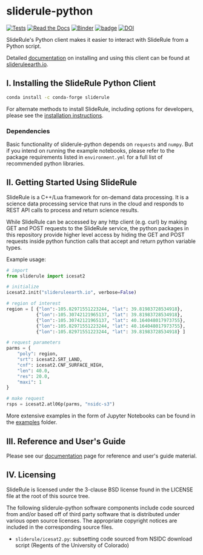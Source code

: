 # sliderule-python
[![Tests](https://github.com/ICESat2-SlideRule/sliderule-python/actions/workflows/test.yml/badge.svg)](https://github.com/ICESat2-SlideRule/sliderule-python/actions/workflows/test.yml)
[![Read the Docs](https://readthedocs.org/projects/sliderule-python/badge/?version=latest)](https://slideruleearth.io/rtd/)
[![Binder](https://mybinder.org/badge_logo.svg)](https://gke.mybinder.org/v2/gh/ICESat2-SlideRule/sliderule-python/main?urlpath=lab)
[![badge](https://img.shields.io/static/v1.svg?logo=Jupyter&label=PangeoBinderAWS&message=us-west-2&color=orange)](https://aws-uswest2-binder.pangeo.io/v2/gh/ICESat2-SlideRule/sliderule-python/main?urlpath=lab)
[![DOI](https://zenodo.org/badge/311384982.svg)](https://zenodo.org/badge/latestdoi/311384982)

SlideRule's Python client makes it easier to interact with SlideRule from a Python script.

Detailed [documentation](https://slideruleearth.io/rtd/) on installing and using this client can be found at [slideruleearth.io](https://slideruleearth.io/).

## I. Installing the SlideRule Python Client

```bash
conda install -c conda-forge sliderule
```

For alternate methods to install SlideRule, including options for developers, please see the [installation instructions](https://slideruleearth.io/rtd/getting_started/Install.html).

### Dependencies

Basic functionality of sliderule-python depends on `requests` and `numpy`.  But if you intend on running the example notebooks, please refer to the package requirements listed in `environment.yml` for a full list of recommended python libraries.

## II. Getting Started Using SlideRule

SlideRule is a C++/Lua framework for on-demand data processing. It is a science data processing service that runs in the cloud and responds to REST API calls to process and return science results.

While SlideRule can be accessed by any http client (e.g. curl) by making GET and POST requests to the SlideRule service, the python packages in this repository provide higher level access by hiding the GET and POST requests inside python function calls that accept and return python variable types.

Example usage:
```python
# import
from sliderule import icesat2

# initialize
icesat2.init("slideruleearth.io", verbose=False)

# region of interest
region = [ {"lon":-105.82971551223244, "lat": 39.81983728534918},
           {"lon":-105.30742121965137, "lat": 39.81983728534918},
           {"lon":-105.30742121965137, "lat": 40.164048017973755},
           {"lon":-105.82971551223244, "lat": 40.164048017973755},
           {"lon":-105.82971551223244, "lat": 39.81983728534918} ]

# request parameters
parms = {
    "poly": region,
    "srt": icesat2.SRT_LAND,
    "cnf": icesat2.CNF_SURFACE_HIGH,
    "len": 40.0,
    "res": 20.0,
    "maxi": 1
}

# make request
rsps = icesat2.atl06p(parms, "nsidc-s3")
```

More extensive examples in the form of Jupyter Notebooks can be found in the [examples](examples/) folder.

## III. Reference and User's Guide

Please see our [documentation](https://slideruleearth.io/rtd/) page for reference and user's guide material.

## IV. Licensing

SlideRule is licensed under the 3-clause BSD license found in the LICENSE file at the root of this source tree.

The following sliderule-python software components include code sourced from and/or based off of third party software
that is distributed under various open source licenses. The appropriate copyright notices are included in the
corresponding source files.
* `sliderule/icesat2.py`: subsetting code sourced from NSIDC download script (Regents of the University of Colorado)
